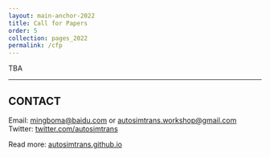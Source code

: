 ```yaml
---
layout: main-anchor-2022
title: Call for Papers
order: 5
collection: pages_2022
permalink: /cfp
---
```



TBA

---

## CONTACT
Email: [mingboma@baidu.com](mailto:mingboma@baidu.com) or [autosimtrans.workshop@gmail.com](mailto:autosimtrans.workshop@gmail.com)   
Twitter: [twitter.com/autosimtrans](https://twitter.com/autosimtrans)

Read more: 
[autosimtrans.github.io](https://autosimtrans.github.io)

